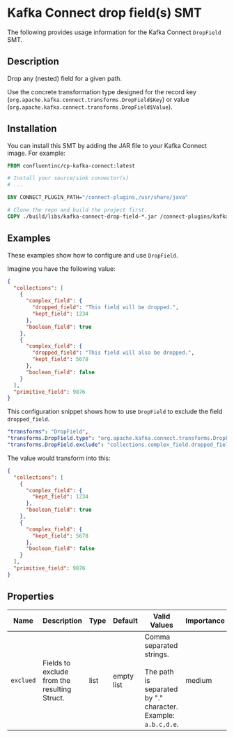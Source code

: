 # Kafka Connect drop field(s) SMT

The following provides usage information for the Kafka Connect `DropField` SMT.

## Description

Drop any (nested) field for a given path.

Use the concrete transformation type designed for the record key (`org.apache.kafka.connect.transforms.DropField$Key`)
or value (`org.apache.kafka.connect.transforms.DropField$Value`).

## Installation

You can install this SMT by adding the JAR file to your Kafka Connect image. For example:

```dockerfile
FROM confluentinc/cp-kafka-connect:latest

# Install your source/sink connector(s)
# ...

ENV CONNECT_PLUGIN_PATH="/connect-plugins,/usr/share/java"

# Clone the repo and build the project first. 
COPY ./build/libs/kafka-connect-drop-field-*.jar /connect-plugins/kafka-connect-transformations/
```

## Examples

These examples show how to configure and use `DropField`.

Imagine you have the following value:

```json
{
  "collections": [
    {
      "complex_field": {
        "dropped_field": "This field will be dropped.",
        "kept_field": 1234
      },
      "boolean_field": true
    },
    {
      "complex_field": {
        "dropped_field": "This field will also be dropped.",
        "kept_field": 5678
      },
      "boolean_field": false
    }
  ],
  "primitive_field": 9876
}
```

This configuration snippet shows how to use `DropField` to exclude the field `dropped_field`.

```yaml
"transforms": "DropField",
"transforms.DropField.type": "org.apache.kafka.connect.transforms.DropField$Value",
"transforms.DropField.exclude": "collections.complex_field.dropped_field"
```

The value would transform into this:

```json
{
  "collections": [
    {
      "complex_field": {
        "kept_field": 1234
      },
      "boolean_field": true
    },
    {
      "complex_field": {
        "kept_field": 5678
      },
      "boolean_field": false
    }
  ],
  "primitive_field": 9876
}
```

## Properties

| Name      | Description                                  | Type | Default    | Valid Values                                                                                     | Importance |
|-----------|----------------------------------------------|------|------------|--------------------------------------------------------------------------------------------------|------------|
| `exclued` | Fields to exclude from the resulting Struct. | list | empty list | Comma separated strings.<br/><br/> The path is separated by "." character. Example: `a.b.c,d.e`. | medium     |
